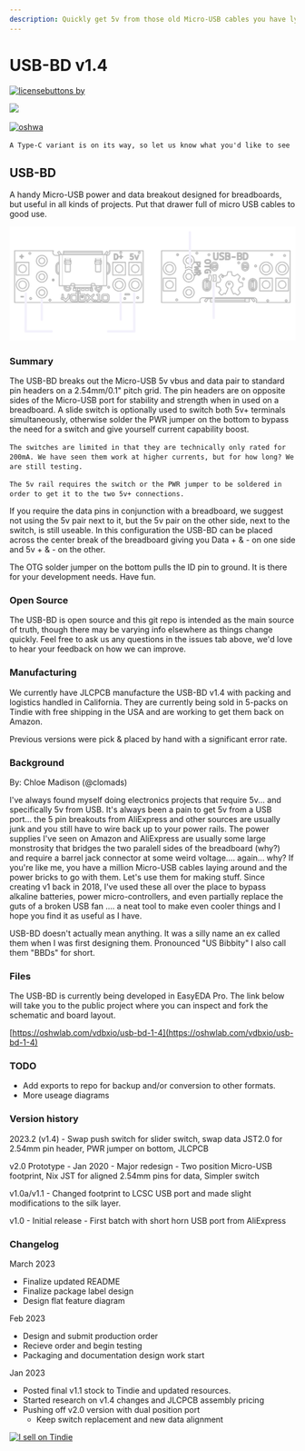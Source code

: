 ```yaml
---
description: Quickly get 5v from those old Micro-USB cables you have lying around.
---
```


# USB-BD v1.4

[![licensebuttons by](https://licensebuttons.net/l/by-sa/3.0/88x31.png)](https://creativecommons.org/licenses/by-sa/4.0)

![](https://img.shields.io/badge/2023-v1.4-blue?style=for-the-badge)

[![oshwa](https://img.shields.io/badge/US000128-OSHWA-blue?style=for-the-badge)](https://certification.oshwa.org/us000128.html)

`A Type-C variant is on its way, so let us know what you'd like to see`

## USB-BD

A handy Micro-USB power and data breakout designed for breadboards, but useful in all kinds of projects. Put that drawer full of micro USB cables to good use.

![Features Overview Diagram](https://raw.githubusercontent.com/vdbxio/USB-BD/master/git-docs-features-dark.png)

### Summary

The USB-BD breaks out the Micro-USB 5v vbus and data pair to standard pin headers on a 2.54mm/0.1" pitch grid. The pin headers are on opposite sides of the Micro-USB port for stability and strength when in used on a breadboard. A slide switch is optionally used to switch both 5v+ terminals simultaneously, otherwise solder the PWR jumper on the bottom to bypass the need for a switch and give yourself current capability boost.

`The switches are limited in that they are technically only rated for 200mA. We have seen them work at higher currents, but for how long? We are still testing.`

`The 5v rail requires the switch or the PWR jumper to be soldered in order to get it to the two 5v+ connections.`

If you require the data pins in conjunction with a breadboard, we suggest not using the 5v pair next to it, but the 5v pair on the other side, next to the switch, is still useable. In this configuration the USB-BD can be placed across the center break of the breadboard giving you Data + & - on one side and 5v + & - on the other.

The OTG solder jumper on the bottom pulls the ID pin to ground. It is there for your development needs. Have fun.

### Open Source

The USB-BD is open source and this git repo is intended as the main source of truth, though there may be varying info elsewhere as things change quickly. Feel free to ask us any questions in the issues tab above, we'd love to hear your feedback on how we can improve.

### Manufacturing

We currently have JLCPCB manufacture the USB-BD v1.4 with packing and logistics handled in California. They are currently being sold in 5-packs on Tindie with free shipping in the USA and are working to get them back on Amazon.

Previous versions were pick & placed by hand with a significant error rate.

### Background

By: Chloe Madison (@clomads)

I've always found myself doing electronics projects that require 5v... and specifically 5v from USB. It's always been a pain to get 5v from a USB port... the 5 pin breakouts from AliExpress and other sources are usually junk and you still have to wire back up to your power rails. The power supplies I've seen on Amazon and AliExpress are usually some large monstrosity that bridges the two paralell sides of the breadboard (why?) and require a barrel jack connector at some weird voltage.... again... why? If you're like me, you have a million Micro-USB cables laying around and the power bricks to go with them. Let's use them for making stuff. Since creating v1 back in 2018, I've used these all over the place to bypass alkaline batteries, power micro-controllers, and even partially replace the guts of a broken USB fan .... a neat tool to make even cooler things and I hope you find it as useful as I have.

USB-BD doesn't actually mean anything. It was a silly name an ex called them when I was first designing them. Pronounced "US Bibbity" I also call them "BBDs" for short.

### Files

The USB-BD is currently being developed in EasyEDA Pro. The link below will take you to the public project where you can inspect and fork the schematic and board layout.

[https://oshwlab.com/vdbxio/usb-bd-1-4](https://oshwlab.com/vdbxio/usb-bd-1-4)

### TODO

* Add exports to repo for backup and/or conversion to other formats.
* More useage diagrams

### Version history

2023.2 (v1.4) - Swap push switch for slider switch, swap data JST2.0 for 2.54mm pin header, PWR jumper on bottom, JLCPCB

v2.0 Prototype - Jan 2020 - Major redesign - Two position Micro-USB footprint, Nix JST for aligned 2.54mm pins for data, Simpler switch

v1.0a/v1.1 - Changed footprint to LCSC USB port and made slight modifications to the silk layer.

v1.0 - Initial release - First batch with short horn USB port from AliExpress

### Changelog

March 2023

* Finalize updated README
* Finalize package label design
* Design flat feature diagram

Feb 2023

* Design and submit production order
* Recieve order and begin testing
* Packaging and documentation design work start

Jan 2023

* Posted final v1.1 stock to Tindie and updated resources.
* Started research on v1.4 changes and JLCPCB assembly pricing
* Pushing off v2.0 version with dual position port
  * Keep switch replacement and new data alignment

[![I sell on Tindie](https://d2ss6ovg47m0r5.cloudfront.net/badges/tindie-smalls.png)](https://www.tindie.com/stores/vdbxio/?ref=offsite\_badges\&utm\_source=sellers\_clomads\&utm\_medium=badges\&utm\_campaign=badge\_small)
